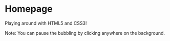 # Homepage
Playing around with HTML5 and CSS3!

Note: You can pause the bubbling by clicking anywhere on the background.